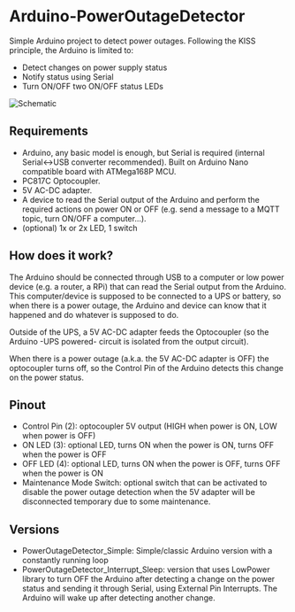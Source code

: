 # Arduino-PowerOutageDetector

Simple Arduino project to detect power outages. Following the KISS principle, the Arduino is limited to:

- Detect changes on power supply status
- Notify status using Serial
- Turn ON/OFF two ON/OFF status LEDs

![Schematic](ArduinoPowerOutageDetector_Schematic.png)

## Requirements

- Arduino, any basic model is enough, but Serial is required (internal Serial<->USB converter recommended). Built on Arduino Nano compatible board with ATMega168P MCU.
- PC817C Optocoupler.
- 5V AC-DC adapter.
- A device to read the Serial output of the Arduino and perform the required actions on power ON or OFF (e.g. send a message to a MQTT topic, turn ON/OFF a computer...).
- (optional) 1x or 2x LED, 1 switch

## How does it work?

The Arduino should be connected through USB to a computer or low power device (e.g. a router, a RPi) that can read the Serial output from the Arduino.
This computer/device is supposed to be connected to a UPS or battery, so when there is a power outage, the Arduino and device can know that it happened and do whatever is supposed to do.

Outside of the UPS, a 5V AC-DC adapter feeds the Optocoupler (so the Arduino -UPS powered- circuit is isolated from the output circuit).

When there is a power outage (a.k.a. the 5V AC-DC adapter is OFF) the optocoupler turns off, so the Control Pin of the Arduino detects this change on the power status.

## Pinout

- Control Pin (2): optocoupler 5V output (HIGH when power is ON, LOW when power is OFF)
- ON LED (3): optional LED, turns ON when the power is ON, turns OFF when the power is OFF
- OFF LED (4): optional LED, turns ON when the power is OFF, turns OFF when the power is ON
- Maintenance Mode Switch: optional switch that can be activated to disable the power outage detection when the 5V adapter will be disconnected temporary due to some maintenance.

## Versions

- PowerOutageDetector_Simple: Simple/classic Arduino version with a constantly running loop
- PowerOutageDetector_Interrupt_Sleep: version that uses LowPower library to turn OFF the Arduino after detecting a change on the power status and sending it through Serial, using External Pin Interrupts. The Arduino will wake up after detecting another change.
